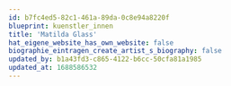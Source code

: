 ```yaml
---
id: b7fc4ed5-82c1-461a-89da-0c8e94a8220f
blueprint: kuenstler_innen
title: 'Matilda Glass'
hat_eigene_website_has_own_website: false
biographie_eintragen_create_artist_s_biography: false
updated_by: b1a43fd3-c865-4122-b6cc-50cfa81a1985
updated_at: 1688586532
---
```

